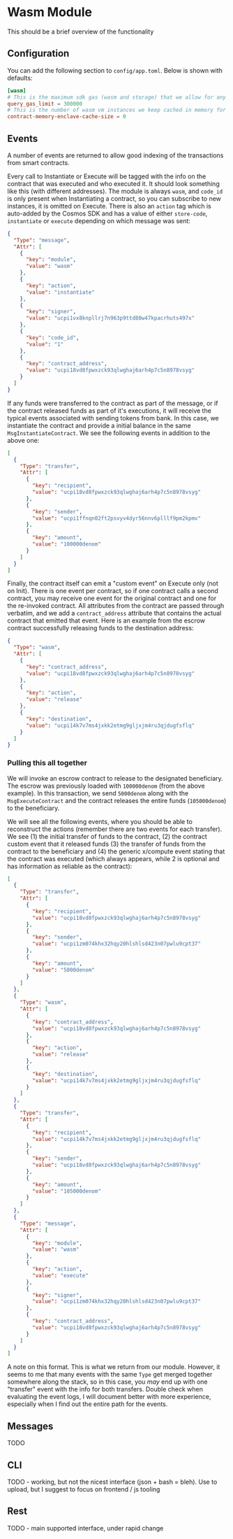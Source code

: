 # Wasm Module

This should be a brief overview of the functionality

## Configuration

You can add the following section to `config/app.toml`. Below is shown with defaults:

```toml
[wasm]
# This is the maximum sdk gas (wasm and storage) that we allow for any x/compute "smart" queries
query_gas_limit = 300000
# This is the number of wasm vm instances we keep cached in memory for speed-up
contract-memory-enclave-cache-size = 0
```

## Events

A number of events are returned to allow good indexing of the transactions from smart contracts.

Every call to Instantiate or Execute will be tagged with the info on the contract that was executed and who executed it.
It should look something like this (with different addresses). The module is always `wasm`, and `code_id` is only present
when Instantiating a contract, so you can subscribe to new instances, it is omitted on Execute. There is also an `action` tag
which is auto-added by the Cosmos SDK and has a value of either `store-code`, `instantiate` or `execute` depending on which message
was sent:

```json
{
  "Type": "message",
  "Attr": [
    {
      "key": "module",
      "value": "wasm"
    },
    {
      "key": "action",
      "value": "instantiate"
    },
    {
      "key": "signer",
      "value": "ucpi1vx8knpllrj7n963p9ttd80w47kpacrhuts497x"
    },
    {
      "key": "code_id",
      "value": "1"
    },
    {
      "key": "contract_address",
      "value": "ucpi18vd8fpwxzck93qlwghaj6arh4p7c5n8978vsyg"
    }
  ]
}
```

If any funds were transferred to the contract as part of the message, or if the contract released funds as part of it's executions,
it will receive the typical events associated with sending tokens from bank. In this case, we instantiate the contract and
provide a initial balance in the same `MsgInstantiateContract`. We see the following events in addition to the above one:

```json
[
  {
    "Type": "transfer",
    "Attr": [
      {
        "key": "recipient",
        "value": "ucpi18vd8fpwxzck93qlwghaj6arh4p7c5n8978vsyg"
      },
      {
        "key": "sender",
        "value": "ucpi1ffnqn02ft2psvyv4dyr56nnv6plllf9pm2kpmv"
      },
      {
        "key": "amount",
        "value": "100000denom"
      }
    ]
  }
]
```

Finally, the contract itself can emit a "custom event" on Execute only (not on Init).
There is one event per contract, so if one contract calls a second contract, you may receive
one event for the original contract and one for the re-invoked contract. All attributes from the contract are passed through verbatim,
and we add a `contract_address` attribute that contains the actual contract that emitted that event.
Here is an example from the escrow contract successfully releasing funds to the destination address:

```json
{
  "Type": "wasm",
  "Attr": [
    {
      "key": "contract_address",
      "value": "ucpi18vd8fpwxzck93qlwghaj6arh4p7c5n8978vsyg"
    },
    {
      "key": "action",
      "value": "release"
    },
    {
      "key": "destination",
      "value": "ucpi14k7v7ms4jxkk2etmg9gljxjm4ru3qjdugfsflq"
    }
  ]
}
```

### Pulling this all together

We will invoke an escrow contract to release to the designated beneficiary.
The escrow was previously loaded with `100000denom` (from the above example).
In this transaction, we send `5000denom` along with the `MsgExecuteContract`
and the contract releases the entire funds (`105000denom`) to the beneficiary.

We will see all the following events, where you should be able to reconstruct the actions
(remember there are two events for each transfer). We see (1) the initial transfer of funds
to the contract, (2) the contract custom event that it released funds (3) the transfer of funds
from the contract to the beneficiary and (4) the generic x/compute event stating that the contract
was executed (which always appears, while 2 is optional and has information as reliable as the contract):

```json
[
  {
    "Type": "transfer",
    "Attr": [
      {
        "key": "recipient",
        "value": "ucpi18vd8fpwxzck93qlwghaj6arh4p7c5n8978vsyg"
      },
      {
        "key": "sender",
        "value": "ucpi1zm074khx32hqy20hlshlsd423n07pwlu9cpt37"
      },
      {
        "key": "amount",
        "value": "5000denom"
      }
    ]
  },
  {
    "Type": "wasm",
    "Attr": [
      {
        "key": "contract_address",
        "value": "ucpi18vd8fpwxzck93qlwghaj6arh4p7c5n8978vsyg"
      },
      {
        "key": "action",
        "value": "release"
      },
      {
        "key": "destination",
        "value": "ucpi14k7v7ms4jxkk2etmg9gljxjm4ru3qjdugfsflq"
      }
    ]
  },
  {
    "Type": "transfer",
    "Attr": [
      {
        "key": "recipient",
        "value": "ucpi14k7v7ms4jxkk2etmg9gljxjm4ru3qjdugfsflq"
      },
      {
        "key": "sender",
        "value": "ucpi18vd8fpwxzck93qlwghaj6arh4p7c5n8978vsyg"
      },
      {
        "key": "amount",
        "value": "105000denom"
      }
    ]
  },
  {
    "Type": "message",
    "Attr": [
      {
        "key": "module",
        "value": "wasm"
      },
      {
        "key": "action",
        "value": "execute"
      },
      {
        "key": "signer",
        "value": "ucpi1zm074khx32hqy20hlshlsd423n07pwlu9cpt37"
      },
      {
        "key": "contract_address",
        "value": "ucpi18vd8fpwxzck93qlwghaj6arh4p7c5n8978vsyg"
      }
    ]
  }
]
```

A note on this format. This is what we return from our module. However, it seems to me that many events with the same `Type`
get merged together somewhere along the stack, so in this case, you _may_ end up with one "transfer" event with the info for
both transfers. Double check when evaluating the event logs, I will document better with more experience, especially when I
find out the entire path for the events.

## Messages

TODO

## CLI

TODO - working, but not the nicest interface (json + bash = bleh). Use to upload, but I suggest to focus on frontend / js tooling

## Rest

TODO - main supported interface, under rapid change

